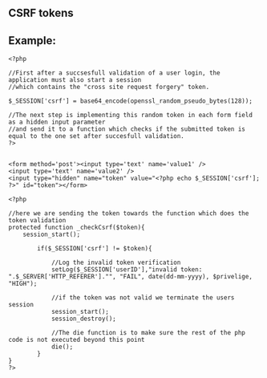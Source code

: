 
CSRF tokens
-------

## Example:



    <?php

	//First after a succsesfull validation of a user login, the application must also start a session
	//which contains the "cross site request forgery" token.

	$_SESSION['csrf'] = base64_encode(openssl_random_pseudo_bytes(128));

	//The next step is implementing this random token in each form field as a hidden input parameter
	//and send it to a function which checks if the submitted token is equal to the one set after succesfull validation.
	?>


	<form method='post'><input type='text' name='value1' />
	<input type='text' name='value2' />    
	<input type="hidden" name="token" value="<?php echo $_SESSION['csrf']; ?>" id="token"></form>    

	<?php

	//here we are sending the token towards the function which does the token validation    
	protected function _checkCsrf($token){        
		session_start();                    
		
			if($_SESSION['csrf'] != $token){        
			    
				//Log the invalid token verification
				setLog($_SESSION['userID'],"invalid token: ".$_SERVER['HTTP_REFERER']."", "FAIL", date(dd-mm-yyyy), $privelige, "HIGH");
				
				//if the token was not valid we terminate the users session
				session_start();
				session_destroy();                   
				
				//The die function is to make sure the rest of the php code is not executed beyond this point
				die();        
			}    
	}     
	?>


	